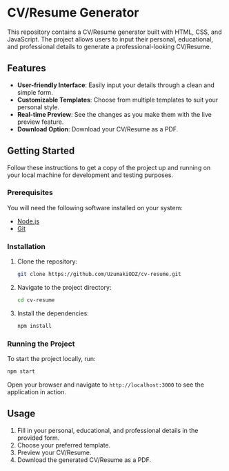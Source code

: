 
# CV/Resume Generator

This repository contains a CV/Resume generator built with HTML, CSS, and JavaScript. The project allows users to input their personal, educational, and professional details to generate a professional-looking CV/Resume.

## Features

- **User-friendly Interface**: Easily input your details through a clean and simple form.
- **Customizable Templates**: Choose from multiple templates to suit your personal style.
- **Real-time Preview**: See the changes as you make them with the live preview feature.
- **Download Option**: Download your CV/Resume as a PDF.

## Getting Started

Follow these instructions to get a copy of the project up and running on your local machine for development and testing purposes.

### Prerequisites

You will need the following software installed on your system:

- [Node.js](https://nodejs.org/)
- [Git](https://git-scm.com/)

### Installation

1. Clone the repository:
   ```sh
   git clone https://github.com/UzumakiODZ/cv-resume.git
   ```
2. Navigate to the project directory:
   ```sh
   cd cv-resume
   ```
3. Install the dependencies:
   ```sh
   npm install
   ```

### Running the Project

To start the project locally, run:
```sh
npm start
```

Open your browser and navigate to `http://localhost:3000` to see the application in action.

## Usage

1. Fill in your personal, educational, and professional details in the provided form.
2. Choose your preferred template.
3. Preview your CV/Resume.
4. Download the generated CV/Resume as a PDF.

